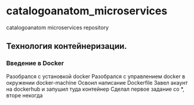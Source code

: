 # catalogoanatom_microservices
catalogoanatom microservices repository
## Технология контейнеризации.
### Введение в Docker
Разобрался с установкой docker
Разобрался с управлением docker в окружении docker-machine
Освоил написание Dockerfile
Завел акаунт на  dockerhub и  запушил туда контейнер
Сделал первое задание со *, вторе некогда



